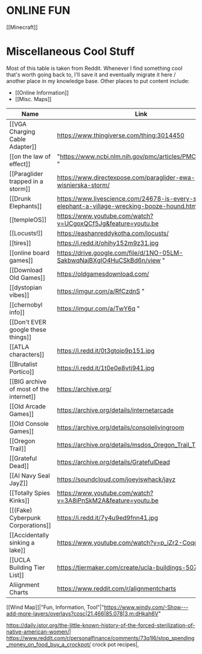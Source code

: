 # ONLINE FUN



[[Minecraft]]

# Miscellaneous Cool Stuff
Most of this table is taken from Reddit. Whenever I find something cool that's worth going back to, I'll save it and eventually migrate it here / another place in my knowledge base.
Other places to put content include:
- [[Online Information]]
- [[Misc. Maps]]

Name|Link
-|-|
[[VGA Charging Cable Adapter]]|https://www.thingiverse.com/thing:3014450
[[on the law of effect]]|"https://www.ncbi.nlm.nih.gov/pmc/articles/PMC1333768/ "
[[Paraglider trapped in a storm]]|https://www.directexpose.com/paraglider-ewa-wisnierska-storm/
[[Drunk Elephants]]|https://www.livescience.com/24678-is-every-single-elephant-a-village-wrecking-booze-hound.html
[[templeOS]]|https://www.youtube.com/watch?v=UCgoxQCf5Jg&feature=youtu.be
[[Locusts!]]|https://eashanreddykotha.com/locusts/
[[tires]]|https://i.redd.it/ohihy152m9z31.jpg
[[online board games]]|https://drive.google.com/file/d/1NO-05LM-SakbwqNajBXgIO4HuCSkBd6n/view "
[[Download Old Games]]|https://oldgamesdownload.com/
[[dystopian vibes]]|https://imgur.com/a/RfCzdnS "
[[chernobyl info]]|https://imgur.com/a/TwY6q "
[[Don't EVER google these things]]|
[[ATLA characters]]|https://i.redd.it/0t3gtoip9p151.jpg
[[Brutalist Portico]]|https://i.redd.it/1t0e0e8vtj941.jpg
[[BIG archive of most of the internet]]|https://archive.org/
[[Old Arcade Games]]|https://archive.org/details/internetarcade
[[Old Console Games]]|https://archive.org/details/consolelivingroom
[[Oregon Trail]]|https://archive.org/details/msdos_Oregon_Trail_The_1990
[[Grateful Dead]]|https://archive.org/details/GratefulDead
[[AI Navy Seal JayZ]]|https://soundcloud.com/joeyiswhack/jayz
[[Totally Spies Kinks]]|https://www.youtube.com/watch?v=3A8iPnSkM2A&feature=youtu.be
[[(Fake) Cyberpunk Corporations]]|https://i.redd.it/7y4u9ed9fnn41.jpg
[[Accidentally sinking a lake]]|https://www.youtube.com/watch?v=p_iZr2-Coqc\
[[UCLA Building Tier List]]|https://tiermaker.com/create/ucla-buildings-507334|
Aliignment Charts|https://www.reddit.com/r/alignmentcharts|



[[Wind Map]]|"Fun, Information, Tool"|"https://www.windy.com/-Show---add-more-layers/overlays?cosc|21.466|85.078|3,m:dHkah6V"




https://daily.jstor.org/the-little-known-history-of-the-forced-sterilization-of-native-american-women/|
https://www.reddit.com/r/personalfinance/comments/73q1l6/stop_spending_money_on_food_buy_a_crockpot/ crock pot recipes|,